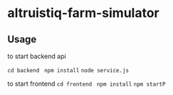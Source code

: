 # altruistiq-farm-simulator

## Usage

to start backend api 

`cd backend `
`npm install`
`node service.js`

to start frontend 
`cd frontend `
`npm install`
`npm startP`